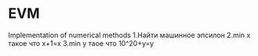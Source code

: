 # EVM
Implementation of numerical methods
1.Найти машинное эпсилон
2.min x такое что х+1=х
3.min y таое что 10^20+y=y
